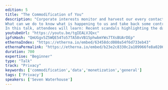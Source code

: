 ```yaml
---
edition: 5
title: "The Commodification of You"
description: "Corporate interests monitor and harvest our every contact and click, exploiting the fact that we rely on the internet for nearly every facet of our lives. They delve deep into our digital selves so that they can commodify our identities. For years, they’ve succeeded with only a whisper of pushback. 
What can we do to know what is happening to us and take back some control from our digital identities?
In this talk, attendees will learn: Recent scandals highlighting the danger of the current collect-predict-sell data monetization model; Where technology can and can’t help us as we navigate our digital lives; What we can do to educate ourselves and others to sway public opinion on privacy."
youtubeUrl: "https://youtu.be/tgIEALVJQxc"
ipfsHash: "QmUGgv5Z5WQE54To57TA58vVB15phwbmYWs7TXsBUArDEp"
ethernaIndex: "https://etherna.io/embed/63458dcd080a54f6d733eb43"
ethernaPermalink: "https://etherna.io/embed/b23e2c8330c2a109966fe8a02067490554fae09503520b08efaa6ec75f2e33db"
duration: 700
expertise: "Beginner"
type: "Talk"
track: "Privacy"
keywords: ['commodification','data','monetization','general']
tags: ['Privacy']
speakers: ['Seven Waterhouse']
---
```

